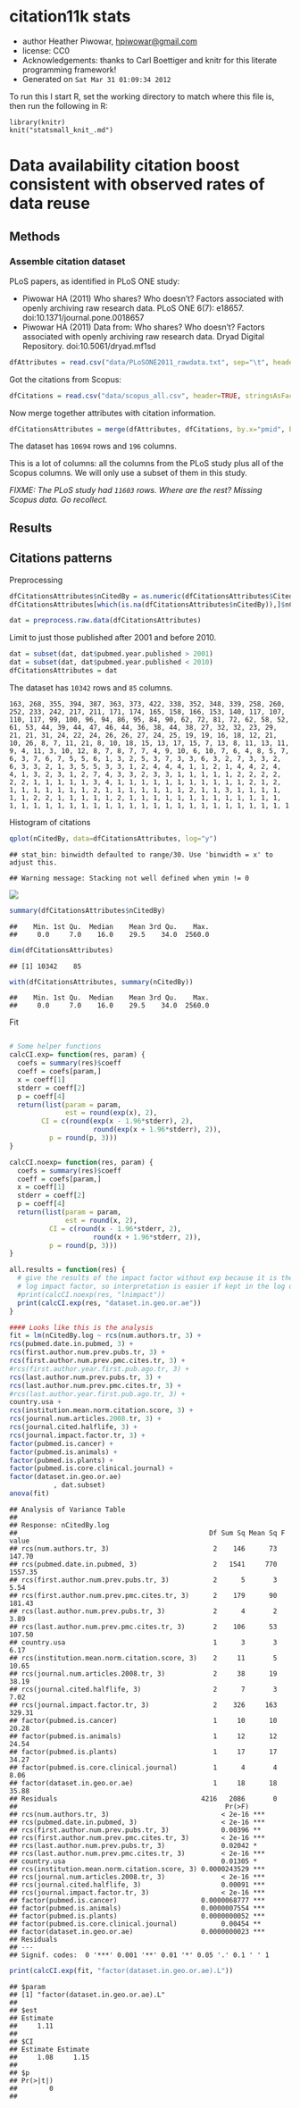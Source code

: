 





# citation11k stats 
 * author Heather Piwowar, <hpiwowar@gmail.com>
 * license: CC0
 * Acknowledgements: thanks to Carl Boettiger and knitr for this literate programming framework!
 * Generated on `Sat Mar 31 01:09:34 2012`

To run this I start R, set the working directory to match where this file is, then run the following in R:

    library(knitr)  
    knit("statsmall_knit_.md")





# Data availability citation boost consistent with observed rates of data reuse

## Methods

### Assemble citation dataset

PLoS papers, as identified in PLoS ONE study:

- Piwowar HA (2011) Who shares? Who doesn’t? Factors associated with openly archiving raw research data. PLoS ONE 6(7): e18657. doi:10.1371/journal.pone.0018657
- Piwowar HA (2011) Data from: Who shares? Who doesn’t? Factors associated with openly archiving raw research data. Dryad Digital Repository. doi:10.5061/dryad.mf1sd



```r
dfAttributes = read.csv("data/PLoSONE2011_rawdata.txt", sep="\t", header=TRUE, stringsAsFactors=F)
```




Got the citations from Scopus:



```r
dfCitations = read.csv("data/scopus_all.csv", header=TRUE, stringsAsFactors=F)
```




Now merge together attributes with citation information.



```r
dfCitationsAttributes = merge(dfAttributes, dfCitations, by.x="pmid", by.y="PubMed.ID")
```




The dataset has `10694` rows and `196`  columns.  

This is a lot of columns: all the columns from the PLoS study plus all of the Scopus columns.  We will only use a subset of them in this study.

*FIXME: The PLoS study had `11603` rows.  Where are the rest?  Missing Scopus data.  Go recollect.*

## Results

## Citations patterns




Preprocessing



```r
dfCitationsAttributes$nCitedBy = as.numeric(dfCitationsAttributes$Cited.by)
dfCitationsAttributes[which(is.na(dfCitationsAttributes$nCitedBy)),]$nCitedBy=0
```






```r
dat = preprocess.raw.data(dfCitationsAttributes)
```





Limit to just those published after 2001 and before 2010.



```r
dat = subset(dat, dat$pubmed.year.published > 2001)
dat = subset(dat, dat$pubmed.year.published < 2010)
dfCitationsAttributes = dat
```




The dataset has `10342` rows and `85`  columns.  


`163, 268, 355, 394, 387, 363, 373, 422, 338, 352, 348, 339, 258, 260, 252, 233, 242, 217, 211, 171, 174, 165, 158, 166, 153, 140, 117, 107, 110, 117, 99, 100, 96, 94, 86, 95, 84, 90, 62, 72, 81, 72, 62, 58, 52, 61, 53, 44, 39, 44, 47, 46, 44, 36, 38, 44, 38, 27, 32, 32, 23, 29, 21, 21, 31, 24, 22, 24, 26, 26, 27, 24, 25, 19, 19, 16, 18, 12, 21, 10, 26, 8, 7, 11, 21, 8, 10, 18, 15, 13, 17, 15, 7, 13, 8, 11, 13, 11, 9, 4, 11, 3, 10, 12, 8, 7, 8, 7, 7, 4, 9, 10, 6, 10, 7, 6, 4, 8, 5, 7, 6, 3, 7, 6, 7, 5, 5, 6, 1, 3, 2, 5, 3, 7, 3, 3, 6, 3, 2, 7, 3, 3, 2, 6, 3, 3, 2, 1, 3, 5, 5, 3, 3, 1, 2, 4, 4, 4, 1, 1, 2, 1, 4, 4, 2, 4, 4, 1, 3, 2, 3, 1, 2, 7, 4, 3, 3, 2, 3, 3, 1, 1, 1, 1, 1, 2, 2, 2, 2, 2, 2, 1, 1, 1, 1, 1, 3, 4, 1, 1, 1, 1, 1, 1, 1, 1, 1, 1, 1, 2, 1, 2, 1, 1, 1, 1, 1, 1, 1, 2, 1, 1, 1, 1, 1, 1, 1, 2, 1, 1, 3, 1, 1, 1, 1, 1, 1, 2, 2, 1, 1, 1, 1, 1, 2, 1, 1, 1, 1, 1, 1, 1, 1, 1, 1, 1, 1, 1, 1, 1, 1, 1, 1, 1, 1, 1, 1, 1, 1, 1, 1, 1, 1, 1, 1, 1, 1, 1, 1, 1, 1, 1` 

Histogram of citations



```r
qplot(nCitedBy, data=dfCitationsAttributes, log="y")
```



```
## stat_bin: binwidth defaulted to range/30. Use 'binwidth = x' to adjust this.
```



```
## Warning message: Stacking not well defined when ymin != 0
```

<img src="http://i.imgur.com/OCaA9.png" class="plot" />





```r
summary(dfCitationsAttributes$nCitedBy)
```



```
##    Min. 1st Qu.  Median    Mean 3rd Qu.    Max. 
##     0.0     7.0    16.0    29.5    34.0  2560.0 
```



```r
dim(dfCitationsAttributes)
```



```
## [1] 10342    85
```



```r
with(dfCitationsAttributes, summary(nCitedBy))
```



```
##    Min. 1st Qu.  Median    Mean 3rd Qu.    Max. 
##     0.0     7.0    16.0    29.5    34.0  2560.0 
```




Fit



```r

# Some helper functions
calcCI.exp= function(res, param) {
  coefs = summary(res)$coeff
  coeff = coefs[param,]
  x = coeff[1]
  stderr = coeff[2]
  p = coeff[4]
  return(list(param = param,
              est = round(exp(x), 2), 
        CI = c(round(exp(x - 1.96*stderr), 2),
                     round(exp(x + 1.96*stderr), 2)), 
          p = round(p, 3)))
}

calcCI.noexp= function(res, param) {
  coefs = summary(res)$coeff
  coeff = coefs[param,]
  x = coeff[1]
  stderr = coeff[2]
  p = coeff[4]
  return(list(param = param,
              est = round(x, 2), 
	      CI = c(round(x - 1.96*stderr, 2),
                     round(x + 1.96*stderr, 2)), 
  	      p = round(p, 3)))
}

all.results = function(res) {
  # give the results of the impact factor without exp because it is the
  # log impact factor, so interpretation is easier if kept in the log domain
  #print(calcCI.noexp(res, "lnimpact"))
  print(calcCI.exp(res, "dataset.in.geo.or.ae"))
}

#### Looks like this is the analysis
fit = lm(nCitedBy.log ~ rcs(num.authors.tr, 3) + 
rcs(pubmed.date.in.pubmed, 3) +
rcs(first.author.num.prev.pubs.tr, 3) +           
rcs(first.author.num.prev.pmc.cites.tr, 3) +     
#rcs(first.author.year.first.pub.ago.tr, 3) +     
rcs(last.author.num.prev.pubs.tr, 3) +           
rcs(last.author.num.prev.pmc.cites.tr, 3) +      
#rcs(last.author.year.first.pub.ago.tr, 3) +
country.usa +                            
rcs(institution.mean.norm.citation.score, 3) +
rcs(journal.num.articles.2008.tr, 3) +           
rcs(journal.cited.halflife, 3) +                 
rcs(journal.impact.factor.tr, 3) +               
factor(pubmed.is.cancer) +
factor(pubmed.is.animals) +
factor(pubmed.is.plants) +
factor(pubmed.is.core.clinical.journal) +
factor(dataset.in.geo.or.ae)
           , dat.subset)
anova(fit)
```



```
## Analysis of Variance Table
## 
## Response: nCitedBy.log
##                                                Df Sum Sq Mean Sq F value
## rcs(num.authors.tr, 3)                          2    146      73  147.70
## rcs(pubmed.date.in.pubmed, 3)                   2   1541     770 1557.35
## rcs(first.author.num.prev.pubs.tr, 3)           2      5       3    5.54
## rcs(first.author.num.prev.pmc.cites.tr, 3)      2    179      90  181.43
## rcs(last.author.num.prev.pubs.tr, 3)            2      4       2    3.89
## rcs(last.author.num.prev.pmc.cites.tr, 3)       2    106      53  107.50
## country.usa                                     1      3       3    6.17
## rcs(institution.mean.norm.citation.score, 3)    2     11       5   10.65
## rcs(journal.num.articles.2008.tr, 3)            2     38      19   38.19
## rcs(journal.cited.halflife, 3)                  2      7       3    7.02
## rcs(journal.impact.factor.tr, 3)                2    326     163  329.31
## factor(pubmed.is.cancer)                        1     10      10   20.28
## factor(pubmed.is.animals)                       1     12      12   24.54
## factor(pubmed.is.plants)                        1     17      17   34.27
## factor(pubmed.is.core.clinical.journal)         1      4       4    8.06
## factor(dataset.in.geo.or.ae)                    1     18      18   35.88
## Residuals                                    4216   2086       0        
##                                                    Pr(>F)    
## rcs(num.authors.tr, 3)                            < 2e-16 ***
## rcs(pubmed.date.in.pubmed, 3)                     < 2e-16 ***
## rcs(first.author.num.prev.pubs.tr, 3)             0.00396 ** 
## rcs(first.author.num.prev.pmc.cites.tr, 3)        < 2e-16 ***
## rcs(last.author.num.prev.pubs.tr, 3)              0.02042 *  
## rcs(last.author.num.prev.pmc.cites.tr, 3)         < 2e-16 ***
## country.usa                                       0.01305 *  
## rcs(institution.mean.norm.citation.score, 3) 0.0000243529 ***
## rcs(journal.num.articles.2008.tr, 3)              < 2e-16 ***
## rcs(journal.cited.halflife, 3)                    0.00091 ***
## rcs(journal.impact.factor.tr, 3)                  < 2e-16 ***
## factor(pubmed.is.cancer)                     0.0000068777 ***
## factor(pubmed.is.animals)                    0.0000007554 ***
## factor(pubmed.is.plants)                     0.0000000052 ***
## factor(pubmed.is.core.clinical.journal)           0.00454 ** 
## factor(dataset.in.geo.or.ae)                 0.0000000023 ***
## Residuals                                                    
## ---
## Signif. codes:  0 '***' 0.001 '**' 0.01 '*' 0.05 '.' 0.1 ' ' 1 
```



```r
print(calcCI.exp(fit, "factor(dataset.in.geo.or.ae).L"))   
```



```
## $param
## [1] "factor(dataset.in.geo.or.ae).L"
## 
## $est
## Estimate 
##     1.11 
## 
## $CI
## Estimate Estimate 
##     1.08     1.15 
## 
## $p
## Pr(>|t|) 
##        0 
## 
```





